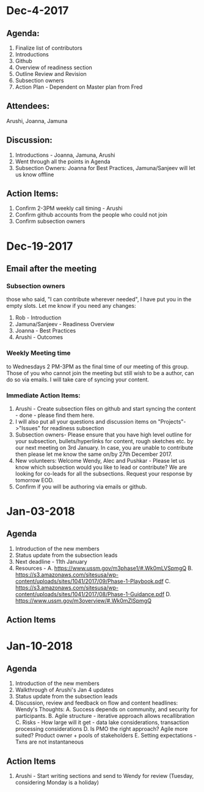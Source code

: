 # Dec-4-2017
 
 ## Agenda:
 1. Finalize list of contributors
 2. Introductions
 3. Github
 4. Overview of readiness section
 5. Outline Review and Revision
 6. Subsection owners
 7. Action Plan - Dependent on Master plan from Fred
 
 ## Attendees:
 Arushi, Joanna, Jamuna
 
 ## Discussion:
 1. Introductions - Joanna, Jamuna, Arushi
 2. Went through all the points in Agenda
 3. Subsection Owners: Joanna for Best Practices, Jamuna/Sanjeev will let us know offline
 
 ## Action Items:
 1. Confirm 2-3PM weekly call timing - Arushi
 2. Confirm github accounts from the people who could not join
 3. Confirm subsection owners

# Dec-19-2017

## Email after the meeting
### Subsection owners 
those who said, "I can contribute wherever needed", I have put you in the empty slots. Let me know if you need any changes:
1. Rob - Introduction
2. Jamuna/Sanjeev - Readiness Overview
3. Joanna - Best Practices
4. Arushi - Outcomes

### Weekly Meeting time 
to Wednesdays 2 PM-3PM as the final time of our meeting of this group. Those of you who cannot join the meeting but still wish to be a author, can do so via emails. I will take care of syncing your content.
 
### Immediate Action Items:
1. Arushi - Create subsection files on github and start syncing the content - done - please find them here. 
2. I will also put all your questions and discussion items on "Projects"->"Issues" for readiness subsection
3. Subsection owners- Please ensure that you have high level outline for your subsection, bullets/hyperlinks for content, rough sketches etc. by our next meeting on 3rd  January. In case, you are unable to contribute then please let me know the same on/by 27th December 2017.
4. New volunteers: Welcome Wendy, Alec and Pushkar - Please let us know which subsection would you like to lead or contribute? We are looking for co-leads for all the subsections. Request your response by tomorrow EOD.
5. Confirm if you will be authoring via emails or github.
 
# Jan-03-2018

## Agenda
1. Introduction of the new members
2. Status update from the subsection leads
3. Next deadline - 11th January
4. Resources - 
   A. https://www.ussm.gov/m3phase1/#.Wk0mLVSpmgQ
   B. https://s3.amazonaws.com/sitesusa/wp-content/uploads/sites/1041/2017/09/Phase-1-Playbook.pdf
   C. https://s3.amazonaws.com/sitesusa/wp-content/uploads/sites/1041/2017/08/Phase-1-Guidance.pdf
   D. https://www.ussm.gov/m3overview/#.Wk0mZlSpmgQ

## Action Items

# Jan-10-2018

## Agenda
1. Introduction of the new members
2. Walkthrough of Arushi's Jan 4 updates
3. Status update from the subsection leads
4. Discussion, review and feedback on flow and content headlines:
Wendy's Thoughts:
 A. Success depends on community, and security for participants.
 B. Agile structure - iterative approach allows recallibration
 C. Risks - How large will it get - data lake considerations, transaction processing considerations
 D. Is PMO the right approach? Agile more suited? Product owner + pools of stakeholders
 E. Setting expectations - Txns are not instantaneous

## Action Items
1. Arushi - Start writing sections and send to Wendy for review (Tuesday, considering Monday is a holiday)




